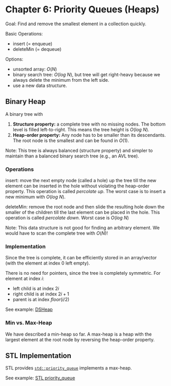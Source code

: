 # Chapter 6: Priority Queues (Heaps)

Goal: Find and remove the smallest element in a collection quickly.

Basic Operations:
* insert (= enqueue)
* deleteMin (= dequeue)

Options:
* unsorted array: $O(N)$
* binary search tree: $O(log\ N)$, but tree will get right-heavy because we always delete the minimum from the left side.
* use a new data structure.

## Binary Heap

A binary tree with

1. **Structure property:** a complete tree with no missing nodes. 
  The bottom level is filled left-to-right. This means the tree height is $O(log\ N)$.
2. **Heap-order property:** Any node has to be smaller than its descendants. 
  The root node is the smallest and can be found in $O(1)$.

Note: This tree is always balanced (structure property) and simpler to maintain than a balanced binary search tree (e.g., an AVL tree). 

### Operations

insert: move the next empty node (called a hole) up the tree till the new element can be inserted in the hole without violating the heap-order property. This operation is called _percolate up_. The worst case is to insert a new minimum with $O(log\ N)$.

deleteMin: remove the root node and then slide the resulting hole down the smaller of the children till the last element can be placed in the hole. This operation is called _percolate down_. Worst case is $O(log\ N)$

Note: This data structure is not good for finding an arbitrary element. We would have to scan the complete tree with $O(N)$!

### Implementation

Since the tree is complete, it can be efficiently stored in an array/vector (with the element at index 0 left empty). 

There is no need for pointers, since the tree is completely symmetric. 
For element at index $i$:

* left child is at index $2i$
* right child is at index $2i + 1$
* parent is at index $floor(i/2)$

See example: [DSHeap](DSHeap)

### Min vs. Max-Heap

We have described a min-heap so far. A max-heap is a heap with the largest element at the root node by reversing the heap-order property.

## STL Implementation

STL provides [`std::priority_queue`](https://cplusplus.com/reference/queue/priority_queue/) implements a max-heap. 

See example: [STL priority_queue](STL)